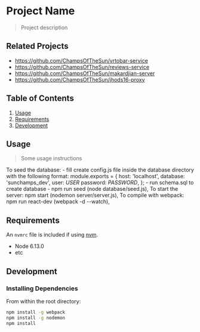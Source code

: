 # Project Name

> Project description

## Related Projects

  - https://github.com/ChampsOfTheSun/vrtobar-service
  - https://github.com/ChampsOfTheSun/reviews-service
  - https://github.com/ChampsOfTheSun/makardjian-server
  - https://github.com/ChampsOfTheSun/jhods16-proxy

## Table of Contents

1. [Usage](#Usage)
1. [Requirements](#requirements)
1. [Development](#development)

## Usage

> Some usage instructions
  
  To seed the database: 
    - fill create config.js file inside the database directory with the following format:
        module.exports = {
          host: 'localhost',
          database: 'sunchamps_dev',
          user: *USER*
          password: *PASSWORD*,
        };
    - run schema.sql to create database
    - npm run seed (node database/seed.js),
  To start the server: npm start (nodemon server/server.js),
  To compile with webpack: npm run react-dev (webpack -d --watch),

## Requirements

An `nvmrc` file is included if using [nvm](https://github.com/creationix/nvm).

- Node 6.13.0
- etc

## Development

### Installing Dependencies

From within the root directory:

```sh
npm install -g webpack
npm install -g nodemon
npm install
```

